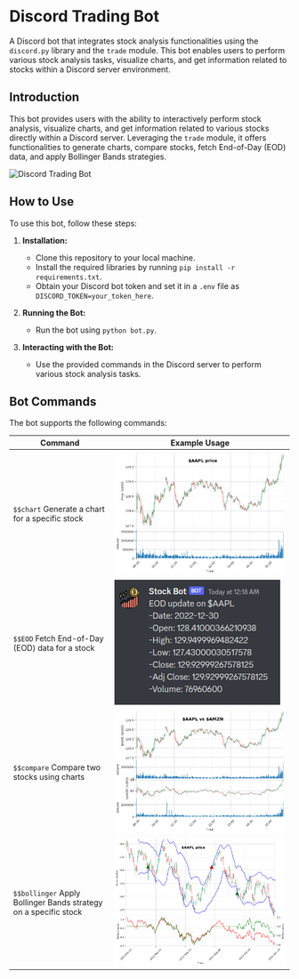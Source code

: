 # Discord Trading Bot
A Discord bot that integrates stock analysis functionalities using the `discord.py` library and the `trade` module. This bot enables users to perform various stock analysis tasks, visualize charts, and get information related to stocks within a Discord server environment.

## Introduction

This bot provides users with the ability to interactively perform stock analysis, visualize charts, and get information related to various stocks directly within a Discord server. Leveraging the `trade` module, it offers functionalities to generate charts, compare stocks, fetch End-of-Day (EOD) data, and apply Bollinger Bands strategies.

![Discord Trading Bot](bot_image.png)

## How to Use

To use this bot, follow these steps:

1. **Installation:**
   - Clone this repository to your local machine.
   - Install the required libraries by running `pip install -r requirements.txt`.
   - Obtain your Discord bot token and set it in a `.env` file as `DISCORD_TOKEN=your_token_here`.

2. **Running the Bot:**
   - Run the bot using `python bot.py`.

3. **Interacting with the Bot:**
   - Use the provided commands in the Discord server to perform various stock analysis tasks.

## Bot Commands

The bot supports the following commands:

| Command          | Example Usage               |
| ---------------- | --------------------------- |
| `$$chart` Generate a chart for a specific stock | ![Chart Command](images/chart.png)|
| `$$EOD` Fetch End-of-Day (EOD) data for a stock | ![EOD Command](images/EOD.png)|
| `$$compare` Compare two stocks using charts | ![Compare Command](images/compare.png)|
| `$$bollinger` Apply Bollinger Bands strategy on a specific stock | ![Bollinger Command](images/bollinger.png)|
